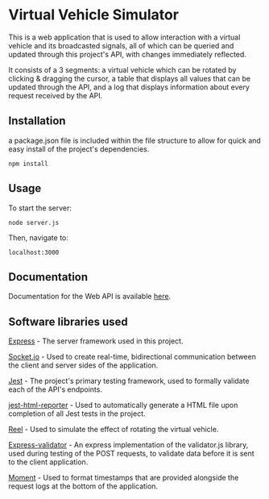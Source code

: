 # Virtual Vehicle Simulator

This is a web application that is used to allow interaction with a virtual vehicle and its broadcasted signals, all of which can be queried and updated through this project's API, with changes immediately reflected. 

It consists of a 3 segments: a virtual vehicle which can be rotated by clicking & dragging the cursor, a table that displays all values that can be updated through the API, and a log that displays information about every request received by the API.

## Installation

a package.json file is included within the file structure to allow for quick and easy install of the project's dependencies.

```
npm install
```

## Usage
To start the server:

```
node server.js
```
Then, navigate to:
```
localhost:3000
```

## Documentation
Documentation for the Web API is available [here](https://documenter.getpostman.com/view/10442312/SzmiWw6e).

## Software libraries used
[Express](expressjs.com) - The server framework used in this project.

[Socket.io](socket.io) - Used to create real-time, bidirectional communication between the client and server sides of the application.

[Jest](jestjs.io) - The project's primary testing framework, used to formally validate each of the API's endpoints.

[jest-html-reporter](npmjs.com/package/jest-html-reporter) - Used to automatically generate a HTML file upon completion of all Jest tests in the project.

[Reel](http://jquery.vostrel.cz/reel) - Used to simulate the effect of rotating the virtual vehicle.

[Express-validator](express-validator.github.io/docs/) - An express implementation of the validator.js library, used during testing of the POST requests, to validate data before it is sent to the client application.

[Moment](momentjs.com) - Used to format timestamps that are provided alongside the request logs at the bottom of the application.